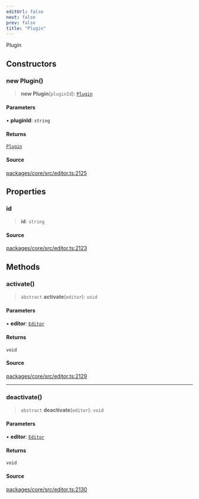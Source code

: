 ```yaml
---
editUrl: false
next: false
prev: false
title: "Plugin"
---
```


Plugin

## Constructors

### new Plugin()

> **new Plugin**(`pluginId`): [`Plugin`](/api-core/classes/plugin/)

#### Parameters

• **pluginId**: `string`

#### Returns

[`Plugin`](/api-core/classes/plugin/)

#### Source

[packages/core/src/editor.ts:2125](https://github.com/dgmjs/dgmjs/blob/main/packages/core/src/editor.ts#L2125)

## Properties

### id

> **id**: `string`

#### Source

[packages/core/src/editor.ts:2123](https://github.com/dgmjs/dgmjs/blob/main/packages/core/src/editor.ts#L2123)

## Methods

### activate()

> `abstract` **activate**(`editor`): `void`

#### Parameters

• **editor**: [`Editor`](/api-core/classes/editor/)

#### Returns

`void`

#### Source

[packages/core/src/editor.ts:2129](https://github.com/dgmjs/dgmjs/blob/main/packages/core/src/editor.ts#L2129)

***

### deactivate()

> `abstract` **deactivate**(`editor`): `void`

#### Parameters

• **editor**: [`Editor`](/api-core/classes/editor/)

#### Returns

`void`

#### Source

[packages/core/src/editor.ts:2130](https://github.com/dgmjs/dgmjs/blob/main/packages/core/src/editor.ts#L2130)
